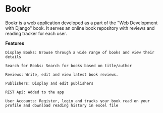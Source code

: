 # Bookr
Bookr is a web application developed as a part of the "Web Development with Django" book. It serves an online book repository with reviews and reading tracker for each user.


**Features**

    Display Books: Browse through a wide range of books and view their details

    Search for Books: Search for books based on title/author

    Reviews: Write, edit and view latest book reviews.

    Publishers: Display and edit publishers

    REST Api: Added to the app
    
    User Accounts: Register, login and tracks your book read on your profile and download reading history in excel file

    
